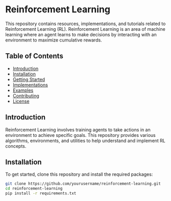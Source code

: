 # Reinforcement Learning

This repository contains resources, implementations, and tutorials related to Reinforcement Learning (RL). Reinforcement Learning is an area of machine learning where an agent learns to make decisions by interacting with an environment to maximize cumulative rewards.

## Table of Contents

- [Introduction](#introduction)
- [Installation](#installation)
- [Getting Started](#getting-started)
- [Implementations](#implementations)
- [Examples](#examples)
- [Contributing](#contributing)
- [License](#license)

## Introduction

Reinforcement Learning involves training agents to take actions in an environment to achieve specific goals. This repository provides various algorithms, environments, and utilities to help understand and implement RL concepts.

## Installation

To get started, clone this repository and install the required packages:

```bash
git clone https://github.com/yourusername/reinforcement-learning.git
cd reinforcement-learning
pip install -r requirements.txt
